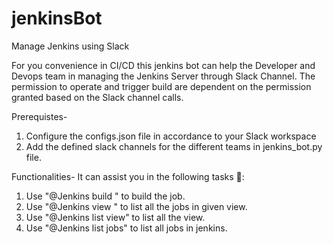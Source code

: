 # jenkinsBot
Manage Jenkins using Slack

For you convenience in CI/CD this jenkins bot can help the Developer and Devops team in managing the Jenkins Server through Slack Channel. The permission to operate and trigger build are dependent on the permission granted based on the Slack channel calls.

Prerequistes-
1. Configure the configs.json file in accordance to your Slack workspace
2. Add the defined slack channels for the different teams in jenkins_bot.py file.

Functionalities- 
It can assist you in the following tasks :construction_worker::
1. Use "@Jenkins build <jobName>" to build the job.
2. Use "@Jenkins view <viewName>" to list all the jobs in given view.
3. Use "@Jenkins list view" to list all the view.
4. Use "@Jenkins list jobs" to list all jobs in jenkins.
